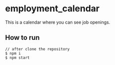 # employment_calendar

This is a calendar where you can see job openings.

## How to run

```
// after clone the repository
$ npm i
$ npm start
```
